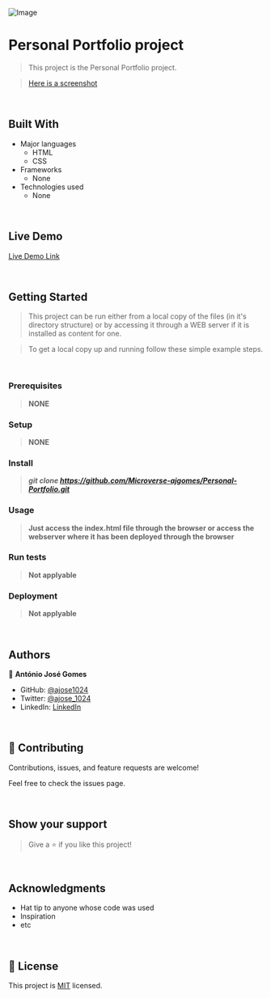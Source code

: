 ![Image](https://img.shields.io/badge/Microverse-blueviolet)

# Personal Portfolio project

> This project is the Personal Portfolio project.

> [Here is a screenshot](https://projects.microverse.datanet-pt.net/Personal-Portfolio/app_screenshot.png)

<br/>

## Built With

- Major languages
    - HTML
    - CSS
- Frameworks
    - None
- Technologies used
    - None

<br/>

## Live Demo

[Live Demo Link](https://projects.microverse.datanet-pt.net/Personal-Portfolio/)

<br/>

## Getting Started

> This project can be run either from a local copy of the files (in it's directory structure) or by accessing it through a WEB server if it is installed as content for one.

 
> To get a local copy up and running follow these simple example steps.

<br/>

### Prerequisites

> **NONE**

### Setup

> **NONE**

### Install

> ***git clone https://github.com/Microverse-ajgomes/Personal-Portfolio.git***

### Usage

> **Just access the index.html file through the browser or access the webserver where it has been deployed through the browser**

### Run tests

> **Not applyable**

### Deployment

> **Not applyable**

<br/>

## Authors

&#x1f464; **Ant&oacute;nio Jos&eacute; Gomes**

- GitHub: [@ajose1024](https://github.com/ajose1024)
- Twitter: [@ajose_1024](https://twitter.com/ajose_1024)
- LinkedIn: [LinkedIn](https://linkedin.com/in/ajffg1024)

<br/>

## &#x1f91d; Contributing

Contributions, issues, and feature requests are welcome!

Feel free to check the issues page<!--[issues page](../../issues/)-->.

<br/>

## Show your support

> Give a &#x2B50; if you like this project!

<br/>

## Acknowledgments

- Hat tip to anyone whose code was used
- Inspiration
- etc

<br/>

## &#x1F4DD; License

This project is [MIT](https://projects.microverse.datanet-pt.net/Personal-Portfolio/MIT.html) licensed.
